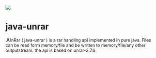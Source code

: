 [![](https://jitpack.io/v/umjammer/java-unrar.svg)](https://jitpack.io/#umjammer/java-unrar)

# java-unrar

JUnRar ( java-unrar ) is a rar handling api implemented in pure java. Files can be read form memory/file and be written to memory/file/any other outputstream. the api is based on unrar-3.7.6
